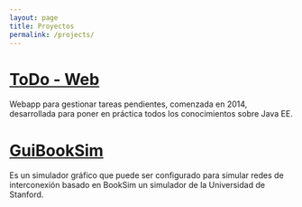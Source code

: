 ```yaml
---
layout: page
title: Proyectos
permalink: /projects/
---
```


# [ToDo - Web](https://github.com/carlossc87/todo-web "ToDo - Web")
Webapp para gestionar tareas pendientes, comenzada en 2014, desarrollada para
poner en práctica todos los conocimientos sobre Java EE.

# [GuiBookSim](https://bitbucket.org/carlossc87/guibooksim "GuiBookSim")
Es un simulador gráfico que puede ser configurado para simular redes de
interconexión basado en BookSim un simulador de la Universidad de Stanford.
